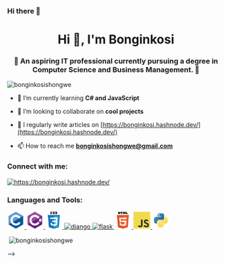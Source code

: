 ### Hi there 👋

<h1 align="center">Hi 👋, I'm Bonginkosi</h1>
<h3 align="center">👋 An aspiring IT professional currently pursuing a degree in Computer Science and Business Management. 🚀</h3>

<p align="left"> <img src="https://komarev.com/ghpvc/?username=bonginkosishongwe&label=Profile%20views&color=0e75b6&style=flat" alt="bonginkosishongwe" /> </p>

- 🌱 I’m currently learning **C# and JavaScript**

- 👯 I’m looking to collaborate on **cool projects**

- 📝 I regularly write articles on [https://bonginkosi.hashnode.dev/](https://bonginkosi.hashnode.dev/)

- 📫 How to reach me **bonginkosishongwe@gmail.com**

<h3 align="left">Connect with me:</h3>
<p align="left">
<a href="https://hashnode.com/https://bonginkosi.hashnode.dev/" target="blank"><img align="center" src="https://raw.githubusercontent.com/rahuldkjain/github-profile-readme-generator/master/src/images/icons/Social/hashnode.svg" alt="https://bonginkosi.hashnode.dev/" height="30" width="40" /></a>
</p>

<h3 align="left">Languages and Tools:</h3>
<p align="left"> <a href="https://www.cprogramming.com/" target="_blank" rel="noreferrer"> <img src="https://raw.githubusercontent.com/devicons/devicon/master/icons/c/c-original.svg" alt="c" width="40" height="40"/> </a> <a href="https://www.w3schools.com/cs/" target="_blank" rel="noreferrer"> <img src="https://raw.githubusercontent.com/devicons/devicon/master/icons/csharp/csharp-original.svg" alt="csharp" width="40" height="40"/> </a> <a href="https://www.w3schools.com/css/" target="_blank" rel="noreferrer"> <img src="https://raw.githubusercontent.com/devicons/devicon/master/icons/css3/css3-original-wordmark.svg" alt="css3" width="40" height="40"/> </a> <a href="https://www.djangoproject.com/" target="_blank" rel="noreferrer"> <img src="https://cdn.worldvectorlogo.com/logos/django.svg" alt="django" width="40" height="40"/> </a> <a href="https://flask.palletsprojects.com/" target="_blank" rel="noreferrer"> <img src="https://www.vectorlogo.zone/logos/pocoo_flask/pocoo_flask-icon.svg" alt="flask" width="40" height="40"/> </a> <a href="https://www.w3.org/html/" target="_blank" rel="noreferrer"> <img src="https://raw.githubusercontent.com/devicons/devicon/master/icons/html5/html5-original-wordmark.svg" alt="html5" width="40" height="40"/> </a> <a href="https://developer.mozilla.org/en-US/docs/Web/JavaScript" target="_blank" rel="noreferrer"> <img src="https://raw.githubusercontent.com/devicons/devicon/master/icons/javascript/javascript-original.svg" alt="javascript" width="40" height="40"/> </a> <a href="https://www.python.org" target="_blank" rel="noreferrer"> <img src="https://raw.githubusercontent.com/devicons/devicon/master/icons/python/python-original.svg" alt="python" width="40" height="40"/> </a> </p>

<p>&nbsp;<img align="center" src="https://github-readme-stats.vercel.app/api?username=bonginkosishongwe&show_icons=true&locale=en" alt="bonginkosishongwe" /></p>

-->
